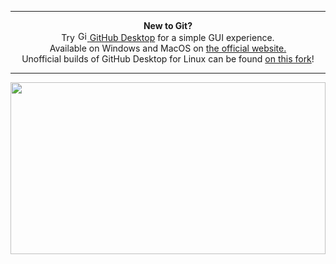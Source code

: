 <hr/>

<p align='center'>
  <b>New to Git?</b><br>
  <span>Try</span> 
  <a href='https://github.com/desktop/desktop'>
    <img src="https://avatars1.githubusercontent.com/u/13171334?s=60&v=4" alt="GitHub Desktop Logo" width="16" height="16">
  </a> 
  <a href='https://github.com/desktop/desktop'>GitHub Desktop</a> for a simple GUI experience.<br>
  <span>
    Available on Windows and MacOS on <a href='https://desktop.github.com/'>the official website.</a><br>
    Unofficial builds of GitHub Desktop for Linux can be found <a href='https://github.com/shiftkey/desktop/'>on this fork</a>!
  </span>
</p>

<hr/>

<p align="center">
  <!-- Thanks to https://github.com/sindresorhus/css-in-readme-like-wat for method of embedding animation -->
  <img style="width:100%;" height="275px" src="https://raw.githubusercontent.com/Daniel-McCarthy/Daniel-McCarthy/Funky-Bird-Animation/AnimatedBird.svg"></img>
</p>

<!--
**Daniel-McCarthy/Daniel-McCarthy** is a ✨ _special_ ✨ repository because its `README.md` (this file) appears on your GitHub profile.

Here are some ideas to get you started:

- 🔭 I’m currently working on ...
- 🌱 I’m currently learning ...
- 👯 I’m looking to collaborate on ...
- 🤔 I’m looking for help with ...
- 💬 Ask me about ...
- 📫 How to reach me: ...
- 😄 Pronouns: ...
- ⚡ Fun fact: ...
-->

